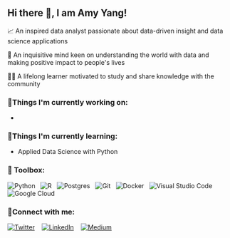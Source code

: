 ## Hi there 👋, I am Amy Yang! 


📈 An inspired data analyst passionate about data-driven insight and data science applications

🧠 An inquisitive mind keen on understanding the world with data and making positive impact to people's lives

👩‍🎓 A lifelong learner motivated to study and share knowledge with the community


### 🔭Things I'm currently working on:
- 

### 🌱Things I'm currently learning:
- Applied Data Science with Python


### 🧰 Toolbox:
![Python](https://img.shields.io/badge/Code-Python-3776AB?style=flat&logo=python&color=004080&logoColor=ffd24d)
&nbsp;
![R](https://img.shields.io/badge/Code-R-%23276DC3.svg?style=flat&logo=r&color=1572B6&logoColor=1572B6)
&nbsp;
![Postgres](https://img.shields.io/badge/Code-Postgres-%23316192.svg?style=flat&logo=postgresql&color=336791)
&nbsp;
![Git](https://img.shields.io/badge/Tool-Git-%23F05033.svg?style=flat&logo=git&color=F05032)
&nbsp;
![Docker](https://img.shields.io/badge/Tool-Docker-%230db7ed.svg?style=flat&logo=docker&color=1E90FF)
&nbsp;
![Visual Studio Code](https://img.shields.io/badge/Tool-Visual%20Studio%20Code-0078d7.svg?style=flat&logo=visual-studio-code&color=0073e6&logoColor=0073e6)
&nbsp;
![Google Cloud](https://img.shields.io/badge/Tool-GoogleCloud-%234285F4.svg?style=flat&logo=google-cloud&color=1aa3ff&logoColor=white)

### 🤝Connect with me:

[![Twitter](https://img.shields.io/badge/Twitter-%231DA1F2.svg?style=for-the-badge&logo=Twitter&logoColor=white)](https://twitter.com/AmyYang160604)
&nbsp;&nbsp;
[![LinkedIn](https://img.shields.io/badge/linkedin-%230077B5.svg?style=for-the-badge&logo=linkedin&logoColor=white)](https://www.linkedin.com/in/amy-yang-b45074103)
&nbsp;&nbsp;
[![Medium](https://img.shields.io/badge/Medium-12100E?style=for-the-badge&logo=medium&logoColor=white)](https://medium.com/@yan.yang_19647)



</details>

[twitter]: https://twitter.com/AmyYang160604
[linkedin]: https://www.linkedin.com/in/amy-yang-b45074103




<!--
**amy-panda/amy-panda** is a ✨ _special_ ✨ repository because its `README.md` (this file) appears on your GitHub profile.

Here are some ideas to get you started:

-  I’m currently working on ...
- 🌱 I’m currently learning ...
- 👯 I’m looking to collaborate on ...
- 🤔 I’m looking for help with ...
- 💬 Ask me about ...
- 📫 How to reach me: ...
- 😄 Pronouns: ...
- ⚡ Fun fact: ...
--
- shortcut preview ctrl+shift+v>
